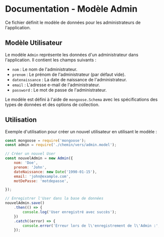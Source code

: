 # Documentation - Modèle Admin

Ce fichier définit le modèle de données pour les administrateurs de l'application.

## Modèle Utilisateur

Le modèle `Admin` représente les données d'un administrateur dans l'application. Il contient les champs suivants :

- `nom` : Le nom de l'administrateur.
- `prenom` : Le prénom de l'administrateur (par défaut vide).
- `datenaissance` : La date de naissance de l'administrateur.
- `email` : L'adresse e-mail de l'administrateur.
- `password` : Le mot de passe de l'administrateur.

Le modèle est défini à l'aide de `mongoose.Schema` avec les spécifications des types de données et des options de collection.

## Utilisation

Exemple d'utilisation pour créer un nouvel utilisateur en utilisant le modèle :

```javascript
const mongoose = require('mongoose');
const admin = require('./chemin/vers/admin.model');

// Créer un nouvel User
const nouvelAdmin = new Admin({
    nom: 'Doe',
    prenom: 'John',
    dateNaissance: new Date('1990-01-15'),
    email: 'john@example.com',
    motDePasse: 'motdepasse',

});

// Enregistrer l'User dans la base de données
nouvelAdmin.save()
    .then(() => {
        console.log('User enregistré avec succès');
    })
    .catch((error) => {
        console.error('Erreur lors de l\'enregistrement de l\'Admin :', error);
    });
```
